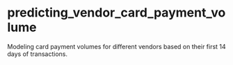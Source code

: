 # predicting_vendor_card_payment_volume
Modeling card payment volumes for different vendors based on their first 14 days of transactions.

